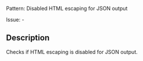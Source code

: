 Pattern: Disabled HTML escaping for JSON output

Issue: -

## Description

Checks if HTML escaping is disabled for JSON output.